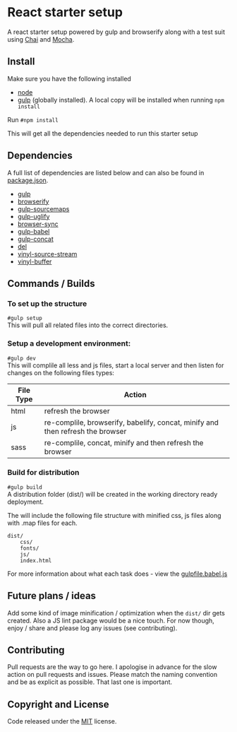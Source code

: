 # React starter setup

A react starter setup powered by gulp and browserify along with a test suit using [Chai](http://chaijs.com/) and [Mocha](http://mochajs.org/).

## Install

Make sure you have the following installed
- [node](https://github.com/nodejs/node/wiki)
- [gulp](http://gulpjs.com/) (globally installed). A local copy will be installed when running `npm install`

Run `#npm install`

This will get all the dependencies needed to run this starter setup

## Dependencies

A full list of dependencies are listed below and can also be found in [package.json](https://github.com/chrisj-skinner/gulp-bootstrap-less-browserify-babel-browsersync/blob/sass-version/package.json).

- [gulp](http://gulpjs.com/)
- [browserify](http://browserify.org/)
- [gulp-sourcemaps](https://www.npmjs.com/package/gulp-sourcemaps)
- [gulp-uglify](https://www.npmjs.com/package/gulp-uglify)
- [browser-sync](https://www.npmjs.com/package/browser-sync)
- [gulp-babel](https://www.npmjs.com/package/gulp-babel)
- [gulp-concat](https://www.npmjs.com/package/gulp-concat)
- [del](https://www.npmjs.com/package/del)
- [vinyl-source-stream](https://www.npmjs.com/package/vinyl-source-stream)
- [vinyl-buffer](https://www.npmjs.com/package/vinyl-buffer)

## Commands / Builds


### To set up the structure
`#gulp setup`  
This will pull all related files into the correct directories.


### Setup a development environment:
`#gulp dev`  
This will complile all less and js files, start a local server and then listen for changes on the following files types:

| File Type     | Action        																 |
| ------------- | -------------------------------------------------------------------------------|
| html          | refresh the browser 															 |
| js            | re-complile, browserify, babelify, concat, minify and then refresh the browser |
| sass          | re-complile, concat, minify and then refresh the browser						 |

### Build for distribution
`#gulp build`  
A distribution folder (dist/) will be created in the working directory ready deployment.

The will include the following file structure with minified css, js files along with .map files for each.

	dist/
		css/
		fonts/
		js/
		index.html


For more information about what each task does - view the [gulpfile.babel.js](https://github.com/chrisj-skinner/gulp-bootstrap-less-browserify-babel-browsersync/blob/sass-version/gulpfile.babel.js)

## Future plans / ideas

Add some kind of image minification / optimization when the `dist/` dir gets created. Also a JS lint package would be a nice touch. For now though, enjoy / share and please log any issues (see contributing).

## Contributing

Pull requests are the way to go here. I apologise in advance for the slow action on pull requests and issues. Please match the naming convention and be as explicit as possible. That last one is important.

## Copyright and License

Code released under the [MIT](https://github.com/chrisj-skinner/gulp-bootstrap-less-browserify-babel-browsersync/blob/sass-version/LICENSE) license.
